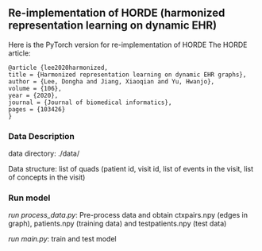 ## Re-implementation of HORDE (harmonized representation learning on dynamic EHR)
Here is the PyTorch version for re-implementation of HORDE
The HORDE article:

```
@article {lee2020harmonized,
title = {Harmonized representation learning on dynamic EHR graphs},
author = {Lee, Dongha and Jiang, Xiaoqian and Yu, Hwanjo},
volume = {106},
year = {2020},
journal = {Journal of biomedical informatics},
pages = {103426}
}
```

### Data Description
data directory: ./data/

Data structure: list of quads (patient id, visit id, list of events in the visit, list of concepts in the visit)

### Run model
*run process_data.py*:  Pre-process data and obtain ctxpairs.npy (edges in graph), patients.npy (training data) and testpatients.npy (test data)

*run main.py*: train and test model
